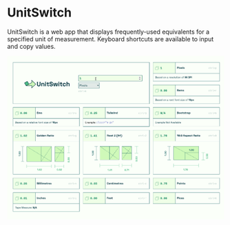 # UnitSwitch

UnitSwitch is a web app that displays frequently-used equivalents for a specified unit of measurement. Keyboard shortcuts are available to input and copy values.

![Preview of the UnitSwitch App](./preview.gif)

